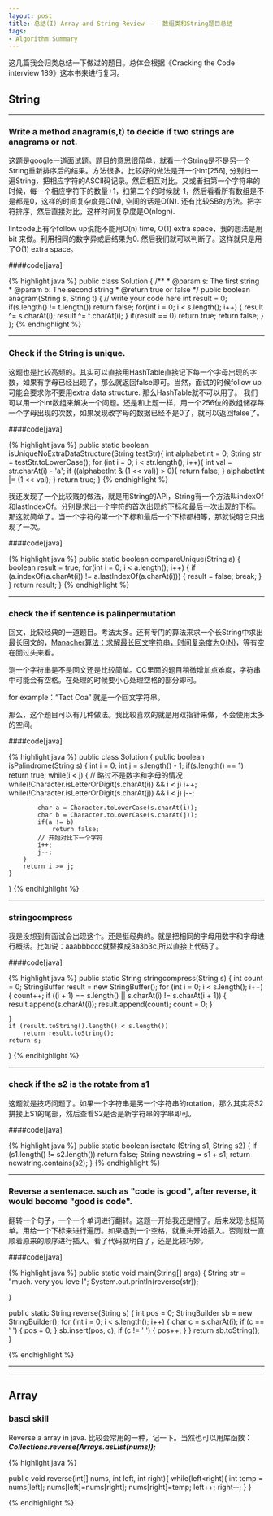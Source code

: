 ```yaml
---
layout: post
title: 总结(I) Array and String Review --- 数组类和String题目总结
tags:
- Algorithm Summary
---
```


这几篇我会归类总结一下做过的题目。总体会根据《Cracking the Code interview 189》这本书来进行复习。

## String
***
### Write a method anagram(s,t) to decide if two strings are anagrams or not.

这题是google一道面试题。题目的意思很简单，就看一个String是不是另一个String重新排序后的结果。方法很多。比较好的做法是开一个int[256], 分别扫一遍String，把相应字符的ASCII码记录。然后相互对比。又或者扫第一个字符串的时候，每一个相应字符下的数量+1，扫第二个的时候就-1，然后看看所有数组是不是都是0，这样的时间复杂度是O(N), 空间的话是O(N). 还有比较SB的方法。把字符排序，然后直接对比，这样时间复杂度是O(nlogn).

lintcode上有个follow up说能不能用O(n) time, O(1) extra space，我的想法是用bit 来做。利用相同的数字异或后结果为0. 然后我们就可以判断了。这样就只是用了O(1) extra space。

####code[java]

{% highlight java %}
public class Solution {
    /**
     * @param s: The first string
     * @param b: The second string
     * @return true or false
     */
    public boolean anagram(String s, String t) {
        // write your code here
        int result = 0;
        if(s.length() != t.length())
            return false;
        for(int i = 0; i < s.length(); i++) {
            result ^= s.charAt(i);
            result ^= t.charAt(i);
        }
        if(result == 0)
            return true;
        return false;
    }
};
{% endhighlight %}

***
### Check if the String is unique.

这题也是比较高频的。其实可以直接用HashTable直接记下每一个字母出现的字数，如果有字母已经出现了，那么就返回false即可。当然，面试的时候follow up可能会要求你不要用extra data structure. 那么HashTable就不可以用了。 我们可以用一个int数组来解决一个问题。还是和上题一样，用一个256位的数组储存每一个字母出现的次数，如果发现改字母的数据已经不是0了，就可以返回false了。

####code[java]

{% highlight java %}
public static boolean isUniqueNoExtraDataStructure(String testStr){
    int alphabetInt = 0;
    String str = testStr.toLowerCase();
    for (int i = 0; i < str.length(); i++){
        int val = str.charAt(i) - 'a';
        if ((alphabetInt & (1 << val)) > 0){
            return false;
        }
        alphabetInt |= (1 << val);
    }
    return true;
}
{% endhighlight %}

我还发现了一个比较贱的做法，就是用String的API，String有一个方法叫indexOf和lastIndexOf。分别是求出一个字符的首次出现的下标和最后一次出现的下标。那这就简单了。当一个字符的第一个下标和最后一个下标都相等，那就说明它只出现了一次。

####code[java]

{% highlight java %}
public static boolean compareUnique(String a) {
	boolean result = true;
	for(int i = 0; i < a.length(); i++) {
		if (a.indexOf(a.charAt(i)) != a.lastIndexOf(a.charAt(i))) {
			result = false;
			break;
		}
	}
	return result;
}
{% endhighlight %}

***
### check the if sentence is palinpermutation

回文，比较经典的一道题目。考法太多。还有专门的算法来求一个长String中求出最长回文的，[Manacher算法：求解最长回文字符串，时间复杂度为O(N)](http://blog.csdn.net/yzl_rex/article/details/7908259)，等有空在回过头来看。

测一个字符串是不是回文还是比较简单。CC里面的题目稍微增加点难度，字符串中可能会有空格。在处理的时候要小心处理空格的部分即可。

for example：“Tact Coa” 就是一个回文字符串。

那么，这个题目可以有几种做法。我比较喜欢的就是用双指针来做，不会使用太多的空间。

####code[java]

{% highlight java %}
public class Solution {
    public boolean isPalindrome(String s) {
        int i = 0;
        int j = s.length() - 1;
        if(s.length() == 1)
            return true;
        while(i < j) {
            // 略过不是数字和字母的情况
            while(!Character.isLetterOrDigit(s.charAt(i)) && i < j)
                i++;
            while(!Character.isLetterOrDigit(s.charAt(j)) && i < j)
                j--;
                
            char a = Character.toLowerCase(s.charAt(i));
            char b = Character.toLowerCase(s.charAt(j));
            if(a != b)
                return false;
            // 开始对比下一个字符
            i++;
            j--;
        }
        return i >= j;
    }
}
{% endhighlight %}

***
### stringcompress

我是没想到有面试会出现这个。还是挺经典的。就是把相同的字母用数字和字母进行概括。比如说：aaabbbccc就替换成3a3b3c.所以直接上代码了。

####code[java]

{% highlight java %}
public static String stringcompress(String s) {
	int count = 0;
	StringBuffer result = new StringBuffer();
	for (int i = 0; i < s.length(); i++) {
		count++;
		if ((i + 1) == s.length() || s.charAt(i) != s.charAt(i + 1)) {
			result.append(s.charAt(i));
			result.append(count);
			count = 0;
		}

	}
	if (result.toString().length() < s.length())
		return result.toString();
	return s;
}
{% endhighlight %}

***
### check if the s2 is the rotate from s1

这题就是技巧问题了。如果一个字符串是另一个字符串的rotation，那么其实将S2拼接上S1的尾部，然后查看S2是否是新字符串的字串即可。

####code[java]

{% highlight java %}
public static boolean isrotate (String s1, String s2) {
	if (s1.length() != s2.length())
			return false;
	String newstring = s1 + s1;
	return newstring.contains(s2);
}
{% endhighlight %}

***
### Reverse a sentenace. such as "code is good", after reverse, it would become "good is code".

翻转一个句子，一个一个单词进行翻转。这题一开始我还是懵了。后来发现也挺简单。用给一个下标来进行遍历。如果遇到一个空格，就重头开始插入。否则就一直顺着原来的顺序进行插入。看了代码就明白了，还是比较巧妙。

####code[java]

{% highlight java %}
public static void main(String[] args) {
	String str = "much. very you love I";
	System.out.println(reverse(str));

}

public static String reverse(String s) {
	int pos = 0;
	StringBuilder sb = new StringBuilder();
	for (int i = 0; i < s.length(); i++) {
		char c = s.charAt(i);
		if (c == ' ') {
			pos = 0;
		}
		sb.insert(pos, c);
		if (c != ' ') {
			pos++;
		}
	}
	return sb.toString();
}

{% endhighlight %}

***

***

## Array

### basci skill

Reverse a array in java.
比较会常用的一种，记一下。当然也可以用库函数：***Collections.reverse(Arrays.asList(nums));***

{% highlight java %}

public void reverse(int[] nums, int left, int right){
    while(left<right){
        int temp = nums[left];
        nums[left]=nums[right];
        nums[right]=temp;
        left++;
        right--;
    }
}

{% endhighlight %}


